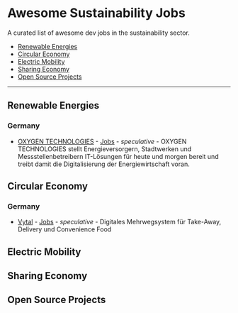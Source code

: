 # Awesome Sustainability Jobs

A curated list of awesome dev jobs in the sustainability sector.

- [Renewable Energies](#renewable-energies)
- [Circular Economy](#circular-economy)
- [Electric Mobility](#electric-mobility)
- [Sharing Economy](#sharing-economy)
- [Open Source Projects](#open-source-projeccts)

---

## Renewable Energies

### Germany

- [OXYGEN TECHNOLOGIES](https://www.oxygen-technologies.de/) - [Jobs](https://www.oxygen-technologies.de/ueber-uns/jobs/) - *speculative* - OXYGEN TECHNOLOGIES stellt Energieversorgern, Stadtwerken und Messstellenbetreibern IT-Lösungen für heute und morgen bereit und treibt damit die Digitalisierung der Energiewirtschaft voran.

## Circular Economy

### Germany

- [Vytal](https://www.vytal.org/) - [Jobs](https://www.vytal.org/jobs) - *speculative* - Digitales Mehrwegsystem für Take-Away, Delivery und Convenience Food

## Electric Mobility

## Sharing Economy

## Open Source Projects
